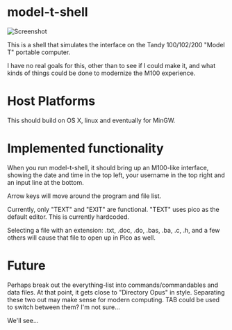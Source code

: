 model-t-shell
=============

![Screenshot](http://umlautllama.com/rand/model-t-shell-004.png "Screenshot")

This is a shell that simulates the interface on the Tandy 100/102/200
"Model T" portable computer.

I have no real goals for this, other than to see if I could make it, 
and what kinds of things could be done to modernize the M100 experience.

# Host Platforms

This should build on OS X, linux and eventually for MinGW.

# Implemented functionality

When you run model-t-shell, it should bring up an M100-like interface, showing
the date and time in the top left, your username in the top right and an 
input line at the bottom.

Arrow keys will move around the program and file list.

Currently, only "TEXT" and "EXIT" are functional.  "TEXT" uses pico 
as the default editor.  This is currently hardcoded. 

Selecting a file with an extension: .txt, .doc, .do, .bas, .ba, .c,
.h, and a few others will cause that file to open up in Pico as well.

# Future

Perhaps break out the everything-list into commands/commandables
and data files. At that point, it gets close to "Directory Opus"
in style.  Separating these two out may make sense for modern 
computing.  TAB could be used to switch between them?  I'm not 
sure...

We'll see...
